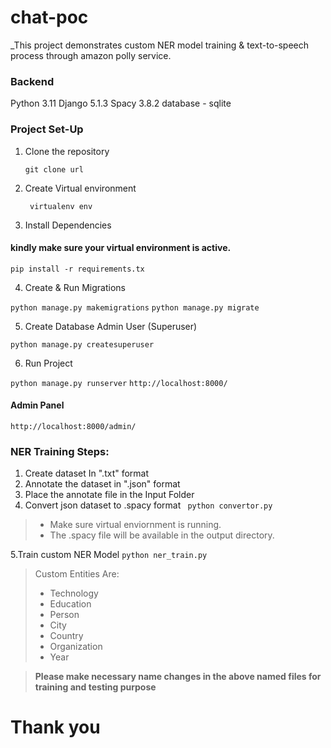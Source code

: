 # chat-poc
_This project demonstrates custom NER model training & text-to-speech process through amazon polly service.

### Backend

Python 3.11
Django 5.1.3
Spacy 3.8.2
database - sqlite


### Project Set-Up
1. Clone the repository

   ```git clone url ```

2. Create Virtual environment

   ``` virtualenv env```

3. Install Dependencies

#### kindly make sure your virtual environment is active.

``` pip install -r requirements.tx  ```

4. Create & Run Migrations

```python manage.py makemigrations```
```python manage.py migrate ```

5. Create Database Admin User (Superuser)

```python manage.py createsuperuser```

6. Run Project

```python manage.py runserver```
```http://localhost:8000/```

#### Admin Panel
```http://localhost:8000/admin/```

### NER Training Steps:

1. Create dataset In ".txt" format
2. Annotate the dataset in ".json" format
3. Place the annotate file in the Input Folder
4. Convert json dataset to .spacy format
   ``` python convertor.py```
> - Make sure virtual enviornment is running.
> - The .spacy file will be available in the output directory.

5.Train custom NER Model
   ``` python ner_train.py ```

> Custom Entities Are:
> - Technology
> - Education
> - Person
> - City
> - Country
> - Organization
> - Year

> **__Please make necessary name changes in the above named files for training and testing purpose__**

# Thank you
